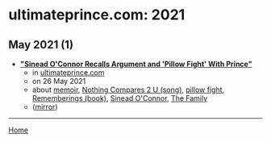 # ultimateprince.com: 2021

## May 2021 (1)

 - [**"Sinead O'Connor Recalls Argument and 'Pillow Fight' With Prince"**](https://ultimateprince.com/sinead-oconnor-prince-pillow-fight/)
    - in [ultimateprince.com](../../../publications/u-z/ultimateprince-com/index.md)
    - on 26 May 2021
    - about [memoir](../../../topics/memoir/index.md), [Nothing Compares 2 U (song)](../../../topics/song/nothing-compares-2-u/index.md), [pillow fight](../../../topics/pillow-fight/index.md), [Rememberings (book)](../../../topics/book/rememberings/index.md), [Sinead O'Connor](../../../topics/sinead-o-connor/index.md), [The Family](../../../topics/the-family/index.md)
    - ([mirror](https://web.archive.org/web/*/https://ultimateprince.com/sinead-oconnor-prince-pillow-fight/))

----

[Home](../index.md)
